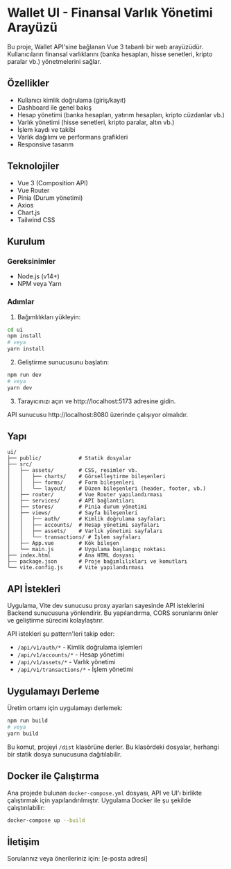 # Wallet UI - Finansal Varlık Yönetimi Arayüzü

Bu proje, Wallet API'sine bağlanan Vue 3 tabanlı bir web arayüzüdür. Kullanıcıların finansal varlıklarını (banka hesapları, hisse senetleri, kripto paralar vb.) yönetmelerini sağlar.

## Özellikler

- Kullanıcı kimlik doğrulama (giriş/kayıt)
- Dashboard ile genel bakış
- Hesap yönetimi (banka hesapları, yatırım hesapları, kripto cüzdanlar vb.)
- Varlık yönetimi (hisse senetleri, kripto paralar, altın vb.)
- İşlem kaydı ve takibi
- Varlık dağılımı ve performans grafikleri
- Responsive tasarım

## Teknolojiler

- Vue 3 (Composition API)
- Vue Router
- Pinia (Durum yönetimi)
- Axios
- Chart.js
- Tailwind CSS

## Kurulum

### Gereksinimler

- Node.js (v14+)
- NPM veya Yarn

### Adımlar

1. Bağımlılıkları yükleyin:
```bash
cd ui
npm install
# veya
yarn install
```

2. Geliştirme sunucusunu başlatın:
```bash
npm run dev
# veya
yarn dev
```

3. Tarayıcınızı açın ve http://localhost:5173 adresine gidin.

API sunucusu http://localhost:8080 üzerinde çalışıyor olmalıdır.

## Yapı

```
ui/
├── public/            # Statik dosyalar
├── src/
│   ├── assets/        # CSS, resimler vb.
│   │   ├── charts/    # Görselleştirme bileşenleri
│   │   ├── forms/     # Form bileşenleri
│   │   └── layout/    # Düzen bileşenleri (header, footer, vb.)
│   ├── router/        # Vue Router yapılandırması
│   ├── services/      # API bağlantıları
│   ├── stores/        # Pinia durum yönetimi
│   ├── views/         # Sayfa bileşenleri
│   │   ├── auth/      # Kimlik doğrulama sayfaları
│   │   ├── accounts/  # Hesap yönetimi sayfaları
│   │   ├── assets/    # Varlık yönetimi sayfaları
│   │   └── transactions/ # İşlem sayfaları
│   ├── App.vue        # Kök bileşen
│   └── main.js        # Uygulama başlangıç noktası
├── index.html         # Ana HTML dosyası
├── package.json       # Proje bağımlılıkları ve komutları
└── vite.config.js     # Vite yapılandırması
```

## API İstekleri

Uygulama, Vite dev sunucusu proxy ayarları sayesinde API isteklerini Backend sunucusuna yönlendirir. Bu yapılandırma, CORS sorunlarını önler ve geliştirme sürecini kolaylaştırır.

API istekleri şu pattern'leri takip eder:
- `/api/v1/auth/*` - Kimlik doğrulama işlemleri
- `/api/v1/accounts/*` - Hesap yönetimi
- `/api/v1/assets/*` - Varlık yönetimi
- `/api/v1/transactions/*` - İşlem yönetimi

## Uygulamayı Derleme

Üretim ortamı için uygulamayı derlemek:

```bash
npm run build
# veya
yarn build
```

Bu komut, projeyi `/dist` klasörüne derler. Bu klasördeki dosyalar, herhangi bir statik dosya sunucusuna dağıtılabilir.

## Docker ile Çalıştırma

Ana projede bulunan `docker-compose.yml` dosyası, API ve UI'ı birlikte çalıştırmak için yapılandırılmıştır. Uygulama Docker ile şu şekilde çalıştırılabilir:

```bash
docker-compose up --build
```

## İletişim

Sorularınız veya önerileriniz için: [e-posta adresi] 